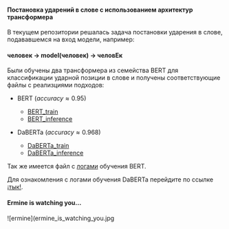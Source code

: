 #### Постановка ударений в слове с использованием архитектур трансформера

В текущем репозитории решалась задача постановки ударения в слове, подававшемся на вход модели, например:

#### человек -> model(человек) -> человЕк

Были обучены два трансформера из семейства BERT для классификации ударной позиции в слове и получены соответствующие файлы с реализциями подходов:

* BERT ($accuracy \approx 0.95$)
    * [BERT_train](transformer_learn_BERT_notebook.ipynb)
    * [BERT_inference](transformer_learn_BERT_with_inference.ipynb)
 
* DaBERTa ($accuracy \approx 0.968$)
    * [DaBERTa_train](transformer_learn_DaBERTa.ipynb)
    * [DaBERTa_inference](transformer_inference_DaBERTa.ipynb)

Так же имеется файл с [логами](transformer_training_logs.png) обучения BERT. 

Для ознакомления с логами обучения DaBERTa перейдите по ссылке [¡тык!](https://wandb.ai/4ervonec19-bauman-moscow-state-technical-university/DaBERTa_Accents_GO/workspace?nw=nwuser4ervonec19).


#### Ermine is watching you...

![ermine](ermine_is_watching_you.jpg
